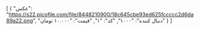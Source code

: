 [
  {
    "عکس": "https://s22.picofile.com/file/8448210900/18c645cbe93ed625fccccc2d6da89a22.png",
    "دنبال کننده": "۱۰۰۰",
    "کد": "۱",
    "قیمت": "۱۰.۰۰۰ تومان"
  }
]

